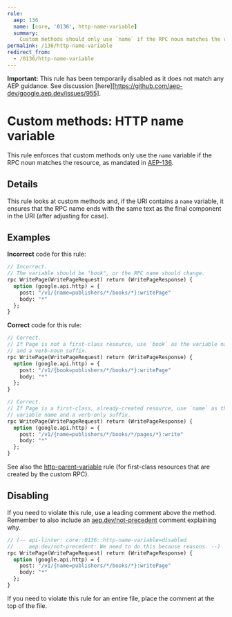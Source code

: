 ```yaml
---
rule:
  aep: 136
  name: [core, '0136', http-name-variable]
  summary:
    Custom methods should only use `name` if the RPC noun matches the resource.
permalink: /136/http-name-variable
redirect_from:
  - /0136/http-name-variable
---
```


**Important:** This rule has been temporarily disabled as it does not match any
AEP guidance. See discussion [here][https://github.com/aep-dev/google.aep.dev/issues/955].

# Custom methods: HTTP name variable

This rule enforces that custom methods only use the `name` variable if the RPC
noun matches the resource, as mandated in [AEP-136][].

## Details

This rule looks at custom methods and, if the URI contains a `name` variable,
it ensures that the RPC name ends with the same text as the final component in
the URI (after adjusting for case).

## Examples

**Incorrect** code for this rule:

```proto
// Incorrect.
// The variable should be "book", or the RPC name should change.
rpc WritePage(WritePageRequest) return (WritePageResponse) {
  option (google.api.http) = {
    post: "/v1/{name=publishers/*/books/*}:writePage"
    body: "*"
  };
}
```

**Correct** code for this rule:

```proto
// Correct.
// If Page is not a first-class resource, use `book` as the variable name
// and a verb-noun suffix.
rpc WritePage(WritePageRequest) return (WritePageResponse) {
  option (google.api.http) = {
    post: "/v1/{book=publishers/*/books/*}:writePage"
    body: "*"
  };
}
```

```proto
// Correct.
// If Page is a first-class, already-created resource, use `name` as the
// variable name and a verb-only suffix.
rpc WritePage(WritePageRequest) return (WritePageResponse) {
  option (google.api.http) = {
    post: "/v1/{name=publishers/*/books/*/pages/*}:write"
    body: "*"
  };
}
```

See also the [http-parent-variable][] rule (for first-class resources that are
created by the custom RPC).

## Disabling

If you need to violate this rule, use a leading comment above the method.
Remember to also include an [aep.dev/not-precedent][] comment explaining why.

```proto
// (-- api-linter: core::0136::http-name-variable=disabled
//     aep.dev/not-precedent: We need to do this because reasons. --)
rpc WritePage(WritePageRequest) return (WritePageResponse) {
  option (google.api.http) = {
    post: "/v1/{name=publishers/*/books/*}:writePage"
    body: "*"
  };
}
```

If you need to violate this rule for an entire file, place the comment at the
top of the file.

[aep-136]: https://aep.dev/136
[aep.dev/not-precedent]: https://aep.dev/not-precedent
[http-parent-variable]: ./http-parent-variable.md
